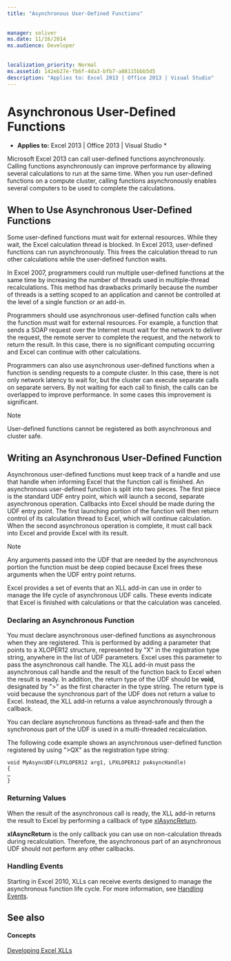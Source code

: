 ```yaml
---
title: "Asynchronous User-Defined Functions"
 
 
manager: soliver
ms.date: 11/16/2014
ms.audience: Developer
 
 
localization_priority: Normal
ms.assetid: 142eb27e-fb6f-4da3-bfb7-a88115bbb5d5
description: "Applies to: Excel 2013 | Office 2013 | Visual Studio"
---
```


# Asynchronous User-Defined Functions

 * **Applies to:** Excel 2013 | Office 2013 | Visual Studio * 
  
Microsoft Excel 2013 can call user-defined functions asynchronously. Calling functions asynchronously can improve performance by allowing several calculations to run at the same time. When you run user-defined functions on a compute cluster, calling functions asynchronously enables several computers to be used to complete the calculations.
  
## When to Use Asynchronous User-Defined Functions

Some user-defined functions must wait for external resources. While they wait, the Excel calculation thread is blocked. In Excel 2013, user-defined functions can run asynchronously. This frees the calculation thread to run other calculations while the user-defined function waits.
  
In Excel 2007, programmers could run multiple user-defined functions at the same time by increasing the number of threads used in multiple-thread recalculations. This method has drawbacks primarily because the number of threads is a setting scoped to an application and cannot be controlled at the level of a single function or an add-in.
  
Programmers should use asynchronous user-defined function calls when the function must wait for external resources. For example, a function that sends a SOAP request over the Internet must wait for the network to deliver the request, the remote server to complete the request, and the network to return the result. In this case, there is no significant computing occurring and Excel can continue with other calculations.
  
Programmers can also use asynchronous user-defined functions when a function is sending requests to a compute cluster. In this case, there is not only network latency to wait for, but the cluster can execute separate calls on separate servers. By not waiting for each call to finish, the calls can be overlapped to improve performance. In some cases this improvement is significant.
  
> [!NOTE]
> User-defined functions cannot be registered as both asynchronous and cluster safe. 
  
## Writing an Asynchronous User-Defined Function

Asynchronous user-defined functions must keep track of a handle and use that handle when informing Excel that the function call is finished. An asynchronous user-defined function is split into two pieces. The first piece is the standard UDF entry point, which will launch a second, separate asynchronous operation. Callbacks into Excel should be made during the UDF entry point. The first launching portion of the function will then return control of its calculation thread to Excel, which will continue calculation. When the second asynchronous operation is complete, it must call back into Excel and provide Excel with its result. 
  
> [!NOTE]
> Any arguments passed into the UDF that are needed by the asynchronous portion the function must be deep copied because Excel frees these arguments when the UDF entry point returns. 
  
Excel provides a set of events that an XLL add-in can use in order to manage the life cycle of asynchronous UDF calls. These events indicate that Excel is finished with calculations or that the calculation was canceled.
  
### Declaring an Asynchronous Function

You must declare asynchronous user-defined functions as asynchronous when they are registered. This is performed by adding a parameter that points to a XLOPER12 structure, represented by "X" in the registration type string, anywhere in the list of UDF parameters. Excel uses this parameter to pass the asynchronous call handle. The XLL add-in must pass the asynchronous call handle and the result of the function back to Excel when the result is ready. In addition, the return type of the UDF should be **void**, designated by ">" as the first character in the type string. The return type is void because the synchronous part of the UDF does not return a value to Excel. Instead, the XLL add-in returns a value asynchronously through a callback. 
  
You can declare asynchronous functions as thread-safe and then the synchronous part of the UDF is used in a multi-threaded recalculation. 
  
The following code example shows an asynchronous user-defined function registered by using "\>QX" as the registration type string:
  
```
void MyAsyncUDF(LPXLOPER12 arg1, LPXLOPER12 pxAsyncHandle)
{
…
}
```

### Returning Values

When the result of the asynchronous call is ready, the XLL add-in returns the result to Excel by performing a callback of type [xlAsyncReturn](https://msdn.microsoft.com/en-us/library/office/ff475860.aspx).
  
 **xlAsyncReturn** is the only callback you can use on non-calculation threads during recalculation. Therefore, the asynchronous part of an asynchronous UDF should not perform any other callbacks. 
  
### Handling Events

Starting in Excel 2010, XLLs can receive events designed to manage the asynchronous function life cycle. For more information, see [Handling Events](handling-events.md).
  
## See also

#### Concepts

[Developing Excel XLLs](developing-excel-xlls.md)

